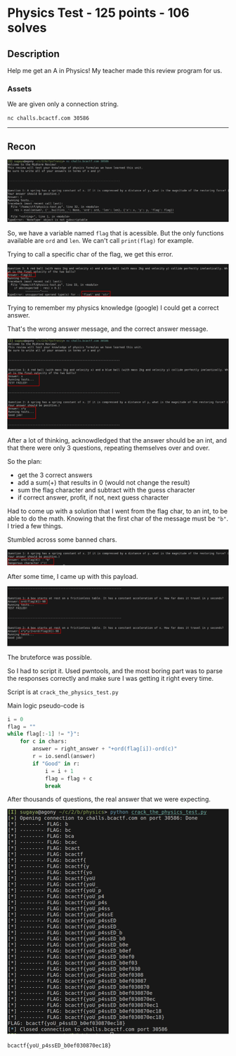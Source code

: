 # Physics Test - 125 points - 106 solves
## Description
Help me get an A in Physics! My teacher made this review program for us.

### Assets
We are given only a connection string.

`nc challs.bcactf.com 30586`

---

## Recon

![verbose-error](error.png "verbose error exposing flag")

So, we have a variable named `flag` that is acessible. But the only functions 
available are `ord` and `len`. We can't call `print(flag)` for example.

Trying to call a specific char of the flag, we get this error.

![flag-error](flag_error.png "can't mix str and int")

Trying to remember my physics knowledge (google) I could get a correct answer.

That's the wrong answer message, and the correct answer message.

![failed_goodjob](failed_goodjob.png "possible answers")

After a lot of thinking, acknowdledged that the answer should be an int, and that
there were only 3 questions, repeating themselves over and over.

So the plan:
- get the 3 correct answers
- add a sum(+) that results in 0 (would not change the result)
- sum the flag character and subtract with the guess character
- if correct answer, profit, if not, next guess character

Had to come up with a solution that I went from the flag char, to an int, to be
able to do the math.
Knowing that the first char of the message must be `"b"`. I tried a few things.

Stumbled across some banned chars.

![dangerous-character](dangerous-character.png "banned characters")

After some time, I came up with this payload.

![first_char](first_char.png "discovering the first char")

The bruteforce was possible.

So I had to script it. Used pwntools, and the most boring part was to parse the
responses correctly and make sure I was getting it right every time.

Script is at `crack_the_physics_test.py`

Main logic pseudo-code is
```python
i = 0
flag = ""
while flag[:-1] != "}":
    for c in chars:
        answer = right_answer + "+ord(flag[i])-ord(c)"
        r = io.sendl(answer)
        if "Good" in r:
            i = i + 1
            flag = flag + c
            break
```

After thousands of questions, the real answer that we were expecting.

![final_flag](final_flag.png "final flag")

`bcactf{yoU_p4ssED_b0ef030870ec18}`




